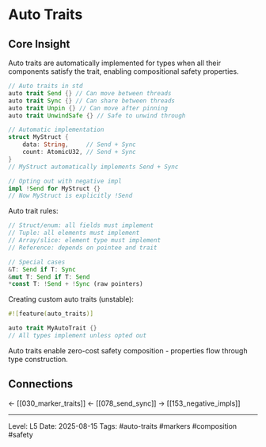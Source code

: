 # Auto Traits

## Core Insight
Auto traits are automatically implemented for types when all their components satisfy the trait, enabling compositional safety properties.

```rust
// Auto traits in std
auto trait Send {} // Can move between threads
auto trait Sync {} // Can share between threads
auto trait Unpin {} // Can move after pinning
auto trait UnwindSafe {} // Safe to unwind through

// Automatic implementation
struct MyStruct {
    data: String,     // Send + Sync
    count: AtomicU32, // Send + Sync
}
// MyStruct automatically implements Send + Sync

// Opting out with negative impl
impl !Send for MyStruct {}
// Now MyStruct is explicitly !Send
```

Auto trait rules:
```rust
// Struct/enum: all fields must implement
// Tuple: all elements must implement
// Array/slice: element type must implement
// Reference: depends on pointee and trait

// Special cases
&T: Send if T: Sync
&mut T: Send if T: Send
*const T: !Send + !Sync (raw pointers)
```

Creating custom auto traits (unstable):
```rust
#![feature(auto_traits)]

auto trait MyAutoTrait {}
// All types implement unless opted out
```

Auto traits enable zero-cost safety composition - properties flow through type construction.

## Connections
← [[030_marker_traits]]
← [[078_send_sync]]
→ [[153_negative_impls]]

---
Level: L5
Date: 2025-08-15
Tags: #auto-traits #markers #composition #safety